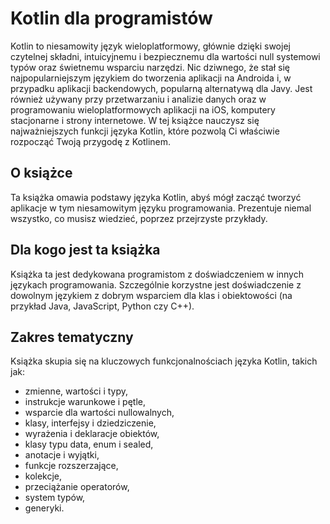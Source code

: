 # Kotlin dla programistów

Kotlin to niesamowity język wieloplatformowy, głównie dzięki swojej czytelnej składni, intuicyjnemu i bezpiecznemu dla wartości null systemowi typów oraz świetnemu wsparciu narzędzi. Nic dziwnego, że stał się najpopularniejszym językiem do tworzenia aplikacji na Androida i, w przypadku aplikacji backendowych, popularną alternatywą dla Javy. Jest również używany przy przetwarzaniu i analizie danych oraz w programowaniu wieloplatformowych aplikacji na iOS, komputery stacjonarne i strony internetowe. W tej książce nauczysz się najważniejszych funkcji języka Kotlin, które pozwolą Ci właściwie rozpocząć Twoją przygodę z Kotlinem.

## O książce

Ta książka omawia podstawy języka Kotlin, abyś mógł zacząć tworzyć aplikacje w tym niesamowitym języku programowania. Prezentuje niemal wszystko, co musisz wiedzieć, poprzez przejrzyste przykłady.

## Dla kogo jest ta książka

Książka ta jest dedykowana programistom z doświadczeniem w innych językach programowania. Szczególnie korzystne jest doświadczenie z dowolnym językiem z dobrym wsparciem dla klas i obiektowości (na przykład Java, JavaScript, Python czy C++).

## Zakres tematyczny

Książka skupia się na kluczowych funkcjonalnościach języka Kotlin, takich jak:
* zmienne, wartości i typy,
* instrukcje warunkowe i pętle,
* wsparcie dla wartości nullowalnych,
* klasy, interfejsy i dziedziczenie,
* wyrażenia i deklaracje obiektów,
* klasy typu data, enum i sealed,
* anotacje i wyjątki,
* funkcje rozszerzające,
* kolekcje,
* przeciążanie operatorów,
* system typów,
* generyki.
